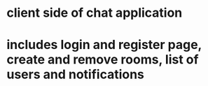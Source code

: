 # client side of chat application
# includes login and register page, create and remove rooms, list of users and notifications
